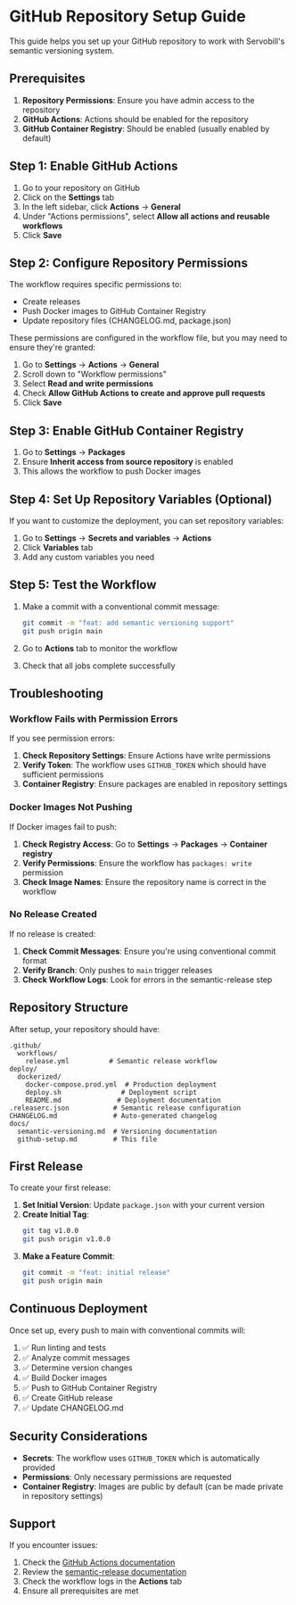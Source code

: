 # GitHub Repository Setup Guide

This guide helps you set up your GitHub repository to work with Servobill's semantic versioning system.

## Prerequisites

1. **Repository Permissions**: Ensure you have admin access to the repository
2. **GitHub Actions**: Actions should be enabled for the repository
3. **GitHub Container Registry**: Should be enabled (usually enabled by default)

## Step 1: Enable GitHub Actions

1. Go to your repository on GitHub
2. Click on the **Settings** tab
3. In the left sidebar, click **Actions** → **General**
4. Under "Actions permissions", select **Allow all actions and reusable workflows**
5. Click **Save**

## Step 2: Configure Repository Permissions

The workflow requires specific permissions to:
- Create releases
- Push Docker images to GitHub Container Registry
- Update repository files (CHANGELOG.md, package.json)

These permissions are configured in the workflow file, but you may need to ensure they're granted:

1. Go to **Settings** → **Actions** → **General**
2. Scroll down to "Workflow permissions"
3. Select **Read and write permissions**
4. Check **Allow GitHub Actions to create and approve pull requests**
5. Click **Save**

## Step 3: Enable GitHub Container Registry

1. Go to **Settings** → **Packages**
2. Ensure **Inherit access from source repository** is enabled
3. This allows the workflow to push Docker images

## Step 4: Set Up Repository Variables (Optional)

If you want to customize the deployment, you can set repository variables:

1. Go to **Settings** → **Secrets and variables** → **Actions**
2. Click **Variables** tab
3. Add any custom variables you need

## Step 5: Test the Workflow

1. Make a commit with a conventional commit message:
   ```bash
   git commit -m "feat: add semantic versioning support"
   git push origin main
   ```

2. Go to **Actions** tab to monitor the workflow
3. Check that all jobs complete successfully

## Troubleshooting

### Workflow Fails with Permission Errors

If you see permission errors:

1. **Check Repository Settings**: Ensure Actions have write permissions
2. **Verify Token**: The workflow uses `GITHUB_TOKEN` which should have sufficient permissions
3. **Container Registry**: Ensure packages are enabled in repository settings

### Docker Images Not Pushing

If Docker images fail to push:

1. **Check Registry Access**: Go to **Settings** → **Packages** → **Container registry**
2. **Verify Permissions**: Ensure the workflow has `packages: write` permission
3. **Check Image Names**: Ensure the repository name is correct in the workflow

### No Release Created

If no release is created:

1. **Check Commit Messages**: Ensure you're using conventional commit format
2. **Verify Branch**: Only pushes to `main` trigger releases
3. **Check Workflow Logs**: Look for errors in the semantic-release step

## Repository Structure

After setup, your repository should have:

```
.github/
  workflows/
    release.yml          # Semantic release workflow
deploy/
  dockerized/
    docker-compose.prod.yml  # Production deployment
    deploy.sh               # Deployment script
    README.md              # Deployment documentation
.releaserc.json           # Semantic release configuration
CHANGELOG.md              # Auto-generated changelog
docs/
  semantic-versioning.md  # Versioning documentation
  github-setup.md         # This file
```

## First Release

To create your first release:

1. **Set Initial Version**: Update `package.json` with your current version
2. **Create Initial Tag**: 
   ```bash
   git tag v1.0.0
   git push origin v1.0.0
   ```
3. **Make a Feature Commit**:
   ```bash
   git commit -m "feat: initial release"
   git push origin main
   ```

## Continuous Deployment

Once set up, every push to main with conventional commits will:

1. ✅ Run linting and tests
2. ✅ Analyze commit messages
3. ✅ Determine version changes
4. ✅ Build Docker images
5. ✅ Push to GitHub Container Registry
6. ✅ Create GitHub release
7. ✅ Update CHANGELOG.md

## Security Considerations

- **Secrets**: The workflow uses `GITHUB_TOKEN` which is automatically provided
- **Permissions**: Only necessary permissions are requested
- **Container Registry**: Images are public by default (can be made private in repository settings)

## Support

If you encounter issues:

1. Check the [GitHub Actions documentation](https://docs.github.com/en/actions)
2. Review the [semantic-release documentation](https://semantic-release.gitbook.io/)
3. Check the workflow logs in the **Actions** tab
4. Ensure all prerequisites are met 